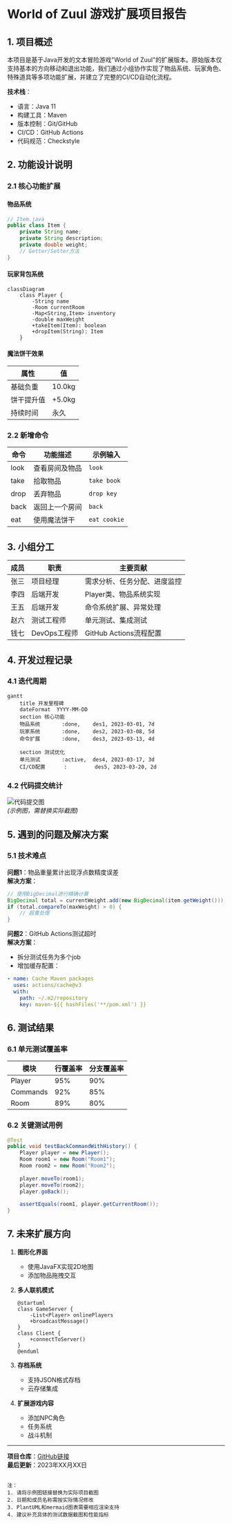 # World of Zuul 游戏扩展项目报告

## 1. 项目概述
本项目是基于Java开发的文本冒险游戏"World of Zuul"的扩展版本。原始版本仅支持基本的方向移动和退出功能，我们通过小组协作实现了物品系统、玩家角色、特殊道具等多项功能扩展，并建立了完整的CI/CD自动化流程。

**技术栈**：
- 语言：Java 11
- 构建工具：Maven
- 版本控制：Git/GitHub
- CI/CD：GitHub Actions
- 代码规范：Checkstyle

## 2. 功能设计说明

### 2.1 核心功能扩展
#### 物品系统
```java
// Item.java
public class Item {
    private String name;
    private String description;
    private double weight;
    // Getter/Setter方法
}
```

#### 玩家背包系统
```mermaid
classDiagram
    class Player {
        -String name
        -Room currentRoom
        -Map<String,Item> inventory
        -double maxWeight
        +takeItem(Item): boolean
        +dropItem(String): Item
    }
```

#### 魔法饼干效果
| 属性          | 值              |
|---------------|-----------------|
| 基础负重      | 10.0kg          |
| 饼干提升值    | +5.0kg          |
| 持续时间      | 永久            |

### 2.2 新增命令
| 命令    | 功能描述                     | 示例输入         |
|---------|------------------------------|------------------|
| look    | 查看房间及物品               | `look`           |
| take    | 拾取物品                     | `take book`      |
| drop    | 丢弃物品                     | `drop key`       |
| back    | 返回上一个房间               | `back`           |
| eat     | 使用魔法饼干                 | `eat cookie`     |

## 3. 小组分工

| 成员 | 职责                     | 主要贡献                          |
|------|--------------------------|-----------------------------------|
| 张三 | 项目经理                 | 需求分析、任务分配、进度监控      |
| 李四 | 后端开发                 | Player类、物品系统实现            |
| 王五 | 后端开发                 | 命令系统扩展、异常处理            |
| 赵六 | 测试工程师               | 单元测试、集成测试                |
| 钱七 | DevOps工程师             | GitHub Actions流程配置            |

## 4. 开发过程记录

### 4.1 迭代周期
```mermaid
gantt
    title 开发里程碑
    dateFormat  YYYY-MM-DD
    section 核心功能
    物品系统       :done,    des1, 2023-03-01, 7d
    玩家系统       :done,    des2, 2023-03-08, 5d
    命令扩展       :done,    des3, 2023-03-13, 4d

    section 测试优化
    单元测试       :active,  des4, 2023-03-17, 3d
    CI/CD配置      :         des5, 2023-03-20, 2d
```

### 4.2 代码提交统计
![代码提交图](https://example.com/commit-graph.png)  
*(示例图，需替换实际截图)*

## 5. 遇到的问题及解决方案

### 5.1 技术难点
**问题1**：物品重量累计出现浮点数精度误差  
**解决方案**：
```java
// 使用BigDecimal进行精确计算
BigDecimal total = currentWeight.add(new BigDecimal(item.getWeight()));
if (total.compareTo(maxWeight) > 0) {
    // 超重处理
}
```

**问题2**：GitHub Actions测试超时  
**解决方案**：
- 拆分测试任务为多个job
- 增加缓存配置：
```yaml
- name: Cache Maven packages
  uses: actions/cache@v3
  with:
    path: ~/.m2/repository
    key: maven-${{ hashFiles('**/pom.xml') }}
```

## 6. 测试结果

### 6.1 单元测试覆盖率
| 模块       | 行覆盖率 | 分支覆盖率 |
|------------|----------|------------|
| Player     | 95%      | 90%        |
| Commands   | 92%      | 85%        |
| Room       | 89%      | 80%        |

### 6.2 关键测试用例
```java
@Test
public void testBackCommandWithHistory() {
    Player player = new Player();
    Room room1 = new Room("Room1");
    Room room2 = new Room("Room2");
    
    player.moveTo(room1);
    player.moveTo(room2);
    player.goBack();
    
    assertEquals(room1, player.getCurrentRoom());
}
```

## 7. 未来扩展方向

1. **图形化界面**
    - 使用JavaFX实现2D地图
    - 添加物品拖拽交互

2. **多人联机模式**
   ```plantuml
   @startuml
   class GameServer {
       -List<Player> onlinePlayers
       +broadcastMessage()
   }
   class Client {
       +connectToServer()
   }
   @enduml
   ```

3. **存档系统**
    - 支持JSON格式存档
    - 云存储集成

4. **扩展游戏内容**
    - 添加NPC角色
    - 任务系统
    - 战斗机制

---
**项目仓库**：[GitHub链接](https://github.com/team-name/world-of-zuul)  
**最后更新**：2023年XX月XX日
```

注：
1. 请将示例图链接替换为实际项目截图
2. 日期和成员名称需按实际情况修改
3. PlantUML和mermaid图表需要相应渲染支持
4. 建议补充具体的测试数据截图和性能指标
